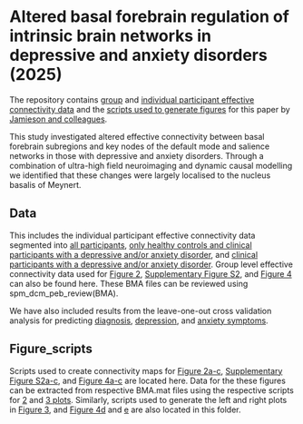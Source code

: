 # Altered basal forebrain regulation of intrinsic brain networks in depressive and anxiety disorders (2025)

The repository contains [group](Data/BMA_files) and [individual participant effective connectivity data](Data/GCM_files) and the [scripts used to generate figures](Figure_scripts) for this paper by [Jamieson and colleagues](https://www.nature.com/articles/s44220-025-00496-2).

This study investigated altered effective connectivity between basal forebrain subregions and key nodes of the default mode and salience networks in those with depressive and anxiety disorders. Through a combination of ultra-high field neuroimaging and dynamic causal modelling we identified that these changes were largely localised to the nucleus basalis of Meynert. 

## Data
This includes the individual participant effective connectivity data segmented into [all participants](Data/GCM_between_group_analysis_147_participants.mat), [only healthy controls and clinical participants with a depressive and/or anxiety disorder](Data/GCM_between_group_analysis_only_dep_anx_dx_129_participants), and [clinical participants with a depressive and/or anxiety disorder](Data/GCM_only_clinicals_dep_anx_dx_52_participants.mat).
Group level effective connectivity data used for [Figure 2](Data/BMA_search_PEB_between_group_analysis_147_participants.mat), [Supplementary Figure S2](Data/BMA_search_PEB_between_group_analysis_only_dep_anx_dx_129_participants.mat), and [Figure 4](Data/BMA_search_PEB_only_clinicals_dep_anx_dx_52_participants_symptoms.mat) can also be found here. These BMA files can be reviewed using spm_dcm_peb_review(BMA).

We have also included results from the leave-one-out cross validation analysis for predicting [diagnosis](LOOCV_outputs/LOO_diagnosis.mat), [depression](LOOCV_outputs/LOO_DASS_depressive_symptoms_dep_anx_dx.mat), and [anxiety symptoms](LOOCV_outputs/LOO_DASS_anxiety_symptoms_dep_anx_dx.mat).

## Figure_scripts
Scripts used to create connectivity maps for [Figure 2a-c](Figure_scripts/Matrix_between_group.R), [Supplementary Figure S2a-c](Figure_scripts/Matrix_between_group_dep_anx_dx.R), and [Figure 4a-c](Figure_scripts/Matrix_symptoms_clinical_group.R) are located here. Data for the these figures can be extracted from respective BMA.mat files using the respective scripts for [2](Figure_scripts/Ep_Pp_converter_2_plot.m) and [3 plots](Figure_scripts/Ep_Pp_converter_3_plot.m). Similarly, scripts used to generate the left and right plots in [Figure 3](Figure_scripts/graph_LOO_dx.R), and [Figure 4d](Figure_scripts/graph_LOO_DASS_depression.R) and [e](Figure_scripts/graph_LOO_DASS_anxiety.R) are also located in this folder.


